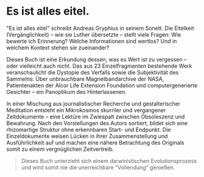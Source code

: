 # Es ist alles eitel.

"Es ist alles eitel" schreibt Andreas Gryphius in seinem Sonett. Die Eitelkeit (Vergänglichkeit) – wie sie Luther übersetzte – stellt viele Fragen: Wie bewerte ich Erinnerung? Welche Informationen sind wertlos? Und in welchem Kontext stehen sie zueinander? 

Dieses Buch ist eine Erkundung dessen, was es Wert ist zu vergessen – oder vielleicht auch nicht. Das aus 23 Einzelfragmenten bestehende Werk veranschaulicht die Dystopie des Ver­falls sowie die Subjektivität des Sammelns: Über 
unbrauchbare Magnetbandarchive der NASA, Patientenakten der Alcor Life Extension Foundation und computergenerierte Gesichter – ein Panoptikum des Hinterlassenen. 

In einer Mischung aus journalistischer Recherche und gestalterischer Meditation entsteht ein Mikrokosmos skurriler und vergangener Zeitdokumente – eine Lektüre im Zwiespalt zwi­schen Obsoleszenz und Bewahrung. Nach den Vorstellungen des Autors sortiert, bildet sich eine rhizomartige Struktur ohne erkennbaren Start- und Endpunkt. Die Einzeldokumente weisen Lücken in ihrer Zusammenstellung und Ausführlichkeit auf und machen eine nähere 
Betrachtung des Originals somit zu einem 
vergnüglichen Zeitvertreib.

>Dieses Buch unterzieht sich einem darwinistischen Evolutionsprozess und wird somit nie die unerreichbare "Vollendung" genießen.
